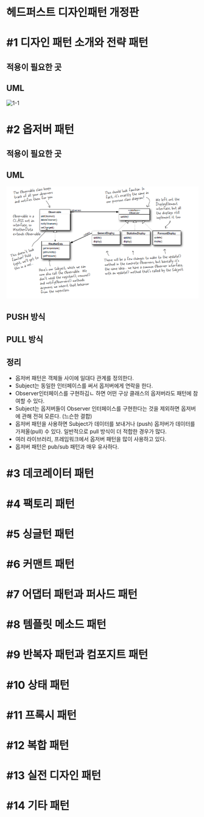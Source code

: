 





# 헤드퍼스트 디자인패턴 개정판





# #1 디자인 패턴 소개와 전략 패턴

## 적용이 필요한 곳

## UML

![1-1](/Users/a10300/Choi/Git/dev-note/etc/images/headfirst-design-pattern-revised-edition/1-1.png)

# #2 옵저버 패턴

## 적용이 필요한 곳

## UML

![2-1](./images/headfirst-design-pattern-revised-edition/2-1.png)

## PUSH 방식



## PULL 방식



## 정리

- 옵저버 패턴은 객체들 사이에 일대다 관계를 정의한다.
- Subject는 동일한 인터페이스를 써서 옵저버에게 연락을 한다.
- Observer인터페이스를 구현하김ㄴ 하면 어떤 구상 클래스의 옵저버라도 패턴에 참여할 수 있다.
- Subject는 옵저버들이 Observer 인터페이스를 구현한다는 것을 제외하면 옵저버에 관해 전혀 모른다. (느슨한 결합)
- 옵저버 패턴을 사용하면 Subject가 데이터를 보내거나 (push) 옵저버가 데이터를 가져올(pull) 수 있다. 일반적으로 pull 방식이 더 적합한 경우가 많다.
- 여러 라이브러리, 프레임워크에서 옵저버 패턴을 많이 사용하고 있다.
- 옵저버 패턴은 pub/sub 패턴과 매우 유사하다.

# #3 데코레이터 패턴



# #4 팩토리 패턴



# #5 싱글턴 패턴



# #6 커맨트 패턴



# #7 어댑터 패턴과 퍼사드 패턴



# #8 템플릿 메소드 패턴



# #9 반복자 패턴과 컴포지트 패턴



# #10 상태 패턴



# #11 프록시 패턴



# #12 복합 패턴



# #13 실전 디자인 패턴



# #14 기타 패턴